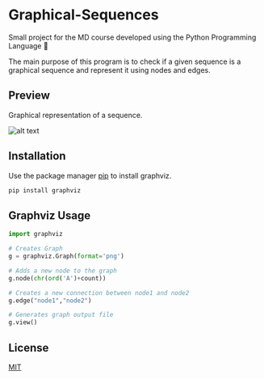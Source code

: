 # Graphical-Sequences
Small project for the MD course developed using
the Python Programming Language 🐍

The main purpose of this program is to check if 
a given sequence is a graphical sequence and represent 
it using nodes and edges.

## Preview

Graphical representation of a sequence.

![alt text](https://raw.githubusercontent.com/mendes4dev/Graphical-Sequences/main/Graph.gv.png)

## Installation

Use the package manager [pip](https://pip.pypa.io/en/stable/) to install graphviz.

```bash
pip install graphviz
```

## Graphviz Usage

```python
import graphviz

# Creates Graph
g = graphviz.Graph(format='png')

# Adds a new node to the graph
g.node(chr(ord('A')+count))

# Creates a new connection between node1 and node2
g.edge("node1","node2")

# Generates graph output file
g.view()
```

## License
[MIT](https://choosealicense.com/licenses/mit/)
